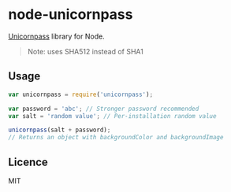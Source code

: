 # node-unicornpass

[Unicornpass](https://github.com/carmebar/unicornpass) library for Node.

> Note: uses SHA512 instead of SHA1

## Usage

```js
var unicornpass = require('unicornpass');

var password = 'abc'; // Stronger password recommended
var salt = 'random value'; // Per-installation random value

unicornpass(salt + password);
// Returns an object with backgroundColor and backgroundImage
```

## Licence

MIT
